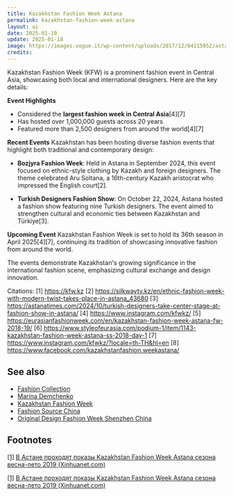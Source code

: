 ```yaml
---
title: Kazakhstan Fashion Week Astana
permalink: kazakhstan-fashion-week-astana
layout: ai
date: 2025-01-10
update: 2025-01-18
image: https://images.vogue.it/wp-content/uploads/2017/12/04115052/astana-534x800.jpg
credits:
---
```


Kazakhstan Fashion Week (KFW) is a prominent fashion event in Central Asia, showcasing both local and international designers. Here are the key details:

**Event Highlights**
- Considered the **largest fashion week in Central Asia**[4][7]
- Has hosted over 1,000,000 guests across 20 years
- Featured more than 2,500 designers from around the world[4][7]

**Recent Events**
Kazakhstan has been hosting diverse fashion events that highlight both traditional and contemporary design:

- **Bozjyra Fashion Week**: Held in Astana in September 2024, this event focused on ethnic-style clothing by Kazakh and foreign designers. The theme celebrated Aru Soltana, a 16th-century Kazakh aristocrat who impressed the English court[2].

- **Turkish Designers Fashion Show**: On October 22, 2024, Astana hosted a fashion show featuring nine Turkish designers. The event aimed to strengthen cultural and economic ties between Kazakhstan and Türkiye[3].

**Upcoming Event**
Kazakhstan Fashion Week is set to hold its 36th season in April 2025[4][7], continuing its tradition of showcasing innovative fashion from around the world.

The events demonstrate Kazakhstan's growing significance in the international fashion scene, emphasizing cultural exchange and design innovation.

Citations:
[1] https://kfw.kz
[2] https://silkwaytv.kz/en/ethnic-fashion-week-with-modern-twist-takes-place-in-astana_43680
[3] https://astanatimes.com/2024/10/turkish-designers-take-center-stage-at-fashion-show-in-astana/
[4] https://www.instagram.com/kfwkz/
[5] https://eurasianfashionweek.com/en/kazakhstan-fashion-week-astana-fw-2018-19/
[6] https://www.styleofeurasia.com/podium-1/item/1143-kazakhstan-fashion-week-astana-ss-2018-day-1
[7] https://www.instagram.com/kfwkz/?locale=th-TH&hl=en
[8] https://www.facebook.com/kazakhstanfashion.weekastana/

## See also

+ [Fashion Collection](fashion-collection)
+ [Marina Demchenko](demchenko-marina)
+ [Kazakhstan Fashion Week](kazakhstan-fashion-week)
+ [Fashion Source China](fashion-source-china)
+ [Original Design Fashion Week Shenzhen China](original-design-fashion-week-shenzhen-china)


## Footnotes

[[1]](#a1) <span id="f1"></span> [В Астане проходят показы Kazakhstan Fashion Week Astana сезона весна-лето 2019 (Xinhuanet.com)](http://russian.people.com.cn/n3/2018/1123/c31519-9521341.html)

[[1]](#a1) <span id="f1"></span> [В Астане проходят показы Kazakhstan Fashion Week Astana сезона весна-лето 2019 (Xinhuanet.com)](http://russian.people.com.cn/n3/2018/1123/c31519-9521341.html)
